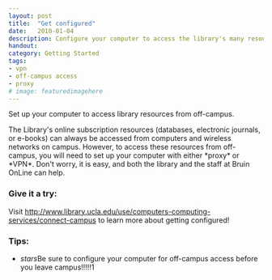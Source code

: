 ```yaml
---
layout: post
title:  "Get configured"
date:   2010-01-04
description: Configure your computer to access the library's many resources.
handout: 
category: Getting Started
tags:
- vpn
- off-campus access
- proxy
# image: featuredimagehere
---
```


<p class="intro">Set up your computer to access library resources from off-campus.</p>

<p class="flow-text">The Library's online subscription resources (databases, electronic journals, or e-books) can always be accessed from computers and wireless networks on campus. However, to access these resources from off-campus, you will need to set up your computer with either *proxy* or *VPN*. Don't worry, it is easy, and both the library and the staff at Bruin OnLine can help.</p>


### Give it a try:

Visit <a href="http://www.library.ucla.edu/use/computers-computing-services/connect-campus" target="_blank">http://www.library.ucla.edu/use/computers-computing-services/connect-campus</a> to learn more about getting configured!

### Tips:
<!-- data-collapsible="expandable" -->
<ul class="collapsible">
    <li>
      <div class="collapsible-header"><i class="material-icons">stars</i>Be sure to configure your computer for off-campus access before you leave campus!!!!!1</div>
      <div class="collapsible-body"></div>
    </li>
  </ul>
